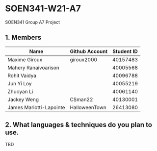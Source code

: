 # SOEN341-W21-A7
SOEN341 Group A7 Project

## 1. Members
Name | Github Account| Student ID
------------ | ------------- | -------------
Maxime Giroux | giroux2000 | 40157483
Mahery Ranaivoarison | | 40005568
Rohit Vaidya | | 	40096788
Jun Yi Loy | | 	40055219
Zhuoyan Li | | 	40061140
Jackey Weng | CSman22 |	40130001
James Mariotti-Lapointe | HalloweenTown | 26413080

## 2. What languages & techniques do you plan to use.
TBD
